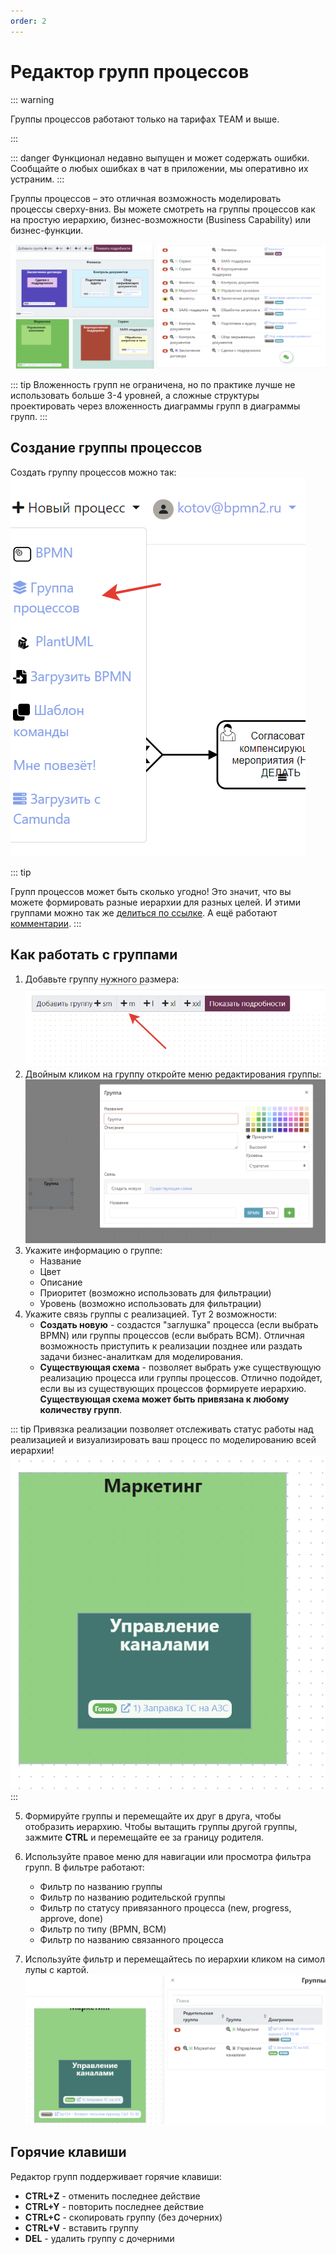 ```yaml
---
order: 2
---
```


# Редактор групп процессов

::: warning

Группы процессов работают только на тарифах TEAM и выше.

:::

::: danger
Функционал недавно выпущен и может содержать ошибки. Сообщайте о любых ошибках в чат в приложении, мы оперативно их устраним.
:::

Группы процессов – это отличная возможность моделировать процессы сверху-вниз. Вы можете смотреть на группы процессов как на простую иерархию, бизнес-возможности (Business Capability) или бизнес-функции.

![image](diagram-group.png)

::: tip
Вложенность групп не ограничена, но по практике лучше не использовать больше 3-4 уровней, а сложные структуры проектировать через вложенность диаграммы групп в диаграммы групп.
:::

## Создание группы процессов

Создать группу процессов можно так:
![image](create-group.png)

::: tip

Групп процессов может быть сколько угодно! Это значит, что вы можете формировать разные иерархии для разных целей. И этими группами можно так же [делиться по ссылке](#поделиться-диаграммои). А ещё работают [комментарии](#комментирование).
:::

## Как работать с группами

1. Добавьте группу нужного размера:  
   ![image](create-group-1.png)
2. Двойным кликом на группу откройте меню редактирования группы:
   ![image](create-group-2.png)
3. Укажите информацию о группе:
   - Название
   - Цвет
   - Описание
   - Приоритет (возможно использовать для фильтрации)
   - Уровень (возможно использовать для фильтрации)
4. Укажите связь группы с реализацией. Тут 2 возможности:
   - **Создать новую** - создастся "заглушка" процесса (если выбрать BPMN) или группы процессов (если выбрать BCM). Отличная возможность приступить к реализации позднее или раздать задачи бизнес-аналиткам для моделирования.
   - **Существующая схема** - позволяет выбрать уже существующую реализацию процесса или группы процессов. Отлично подойдет, если вы из существующих процессов формируете иерархию. **Существующая схема может быть привязана к любому количеству групп**.

::: tip
Привязка реализации позволяет отслеживать статус работы над реализацией и визуализировать ваш процесс по моделированию всей иерархии!
![image](create-group-3.png)
::: 

5. Формируйте группы и перемещайте их друг в друга, чтобы отобразить иерархию. Чтобы вытащить группы другой группы, зажмите **CTRL** и перемещайте ее за границу родителя.

6. Используйте правое меню для навигации или просмотра фильтра групп. В фильтре работают:
   - Фильтр по названию группы
   - Фильтр по названию родительской группы
   - Фильтр по статусу привязанного процесса (new, progress, approve, done)
   - Фильтр по типу (BPMN, BCM)
   - Фильтр по названию связанного процесса
7. Используйте фильтр и перемещайтесь по иерархии кликом на симол лупы с картой.  
   ![image](create-group-4.png)

## Горячие клавиши

Редактор групп поддерживает горячие клавиши:

- **CTRL+Z** - отменить последнее действие
- **CTRL+Y** - повторить последнее действие
- **CTRL+C** - скопировать группу (без дочерних)
- **CTRL+V** - вставить группу
- **DEL** - удалить группу с дочерними
